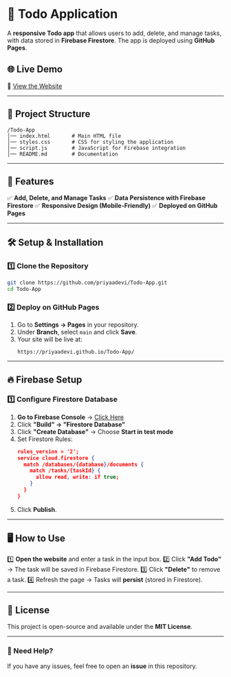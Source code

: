 # 📝 Todo Application

A **responsive Todo app** that allows users to add, delete, and manage tasks, with data stored in **Firebase Firestore**. The app is deployed using **GitHub Pages**.

## 🌐 Live Demo
🔗 [View the Website](https://priyaadevi.github.io/Todo-App/)

---

## 📂 Project Structure
```
/Todo-App
│── index.html       # Main HTML file
│── styles.css       # CSS for styling the application
│── script.js        # JavaScript for Firebase integration
│── README.md        # Documentation
```

---

## 🚀 Features
✅ **Add, Delete, and Manage Tasks**
✅ **Data Persistence with Firebase Firestore**
✅ **Responsive Design (Mobile-Friendly)**
✅ **Deployed on GitHub Pages**

---

## 🛠️ Setup & Installation
### 1️⃣ Clone the Repository
```bash
git clone https://github.com/priyaadevi/Todo-App.git
cd Todo-App
```

### 2️⃣ Deploy on GitHub Pages
1. Go to **Settings → Pages** in your repository.
2. Under **Branch**, select `main` and click **Save**.
3. Your site will be live at:
   ```
   https://priyaadevi.github.io/Todo-App/
   ```

---

## 🔥 Firebase Setup
### 1️⃣ Configure Firestore Database
1. **Go to Firebase Console** → [Click Here](https://console.firebase.google.com/)
2. Click **"Build" → "Firestore Database"**
3. Click **"Create Database"** → Choose **Start in test mode**
4. Set Firestore Rules:
   ```json
   rules_version = '2';
   service cloud.firestore {
     match /databases/{database}/documents {
       match /tasks/{taskId} {
         allow read, write: if true;
       }
     }
   }
   ```
5. Click **Publish**.

---

## 🖥️ How to Use
1️⃣ **Open the website** and enter a task in the input box.
2️⃣ Click **"Add Todo"** → The task will be saved in Firebase Firestore.
3️⃣ Click **"Delete"** to remove a task.
4️⃣ Refresh the page → Tasks will **persist** (stored in Firestore).

---



## 📝 License
This project is open-source and available under the **MIT License**.

---

### 📩 Need Help?
If you have any issues, feel free to open an **issue** in this repository.
